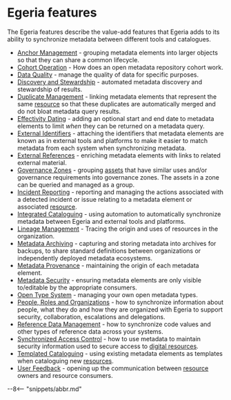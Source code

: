 <!-- SPDX-License-Identifier: CC-BY-4.0 -->
<!-- Copyright Contributors to the ODPi Egeria project 2020. -->

# Egeria features

The Egeria features describe the value-add features that Egeria adds to its ability to synchronize metadata between different tools and catalogues.

- [Anchor Management](/features/anchor-management/overview) - grouping metadata elements into larger objects so that they can share a common lifecycle.
- [Cohort Operation](/features/cohort-operation/overview) - How does an open metadata repository cohort work.
- [Data Quality](/features/data-quality/overview) - manage the quality of data for specific purposes.
- [Discovery and Stewardship](/features/discovery-and-stewardship/overview) - automated metadata discovery and stewardship of results.
- [Duplicate Management](/features/duplicate-management/overview) - linking metadata elements that represent the same [resource](/concepts/resource) so that these duplicates are automatically merged and do not bloat metadata query results.
- [Effectivity Dating](/features/effectivity-dates/overview) - adding an optional start and end date to metadata elements to limit *when* they can be returned on a metadata query.
- [External Identifiers](/features/external-identifiers/overview) - attaching the identifiers that metadata elements are known as in external tools and platforms to make it easier to match metadata from each system when synchronizing metadata.
- [External References](/features/external-references/overview) - enriching metadata elements with links to related external material.
- [Governance Zones](/features/governance-zoning/overview) - grouping [assets](/concepts/asset) that have similar uses and/or governance requirements into governance zones. The assets in a zone can be queried and managed as a group.
- [Incident Reporting](/features/incident-reporting/overview) - reporting and managing the actions associated with a detected incident or issue relating to a metadata element or associated [resource](/concepts/resource).
- [Integrated Cataloguing](/features/integrated-cataloguing/overview) - using automation to automatically synchronize metadata between Egeria and external tools and platforms.
- [Lineage Management](/features/lineage-management/overview) - Tracing the origin and uses of resources in the organization.
- [Metadata Archiving](/features/metadata-archiving/overview) - capturing and storing metadata into archives for backups, to share standard definitions between organizations or independently deployed metadata ecosystems.
- [Metadata Provenance](/features/metadata-provenance/overview) - maintaining the origin of each metadata element.
- [Metadata Security](/features/metadata-security/overview) - ensuring metadata elements are only visible to/editable by the appropriate consumers.
- [Open Type System](/features/open-type-system/overview) - managing your own open metadata types.
- [People, Roles and Organizations](/features/people-roles-organizations/overview) - how to synchronize information about people, what they do and how they are organized with Egeria to support security, collaboration, escalations and delegations.
- [Reference Data Management](/features/reference-data-management/overview) - how to synchronize code values and other types of reference data across your systems.
- [Synchronized Access Control](/features/synchronized-access-control/overview) - how to use metadata to maintain security information used to secure access to [digital resources](/concepts/resource).
- [Templated Cataloguing](/features/templated-cataloguing/overview) - using existing metadata elements as templates when cataloguing new [resources](/concepts/resource).
- [User Feedback](/features/user-feedback/overview) - opening up the communication between [resource](/concepts/resource) owners and resource consumers.


--8<-- "snippets/abbr.md"

